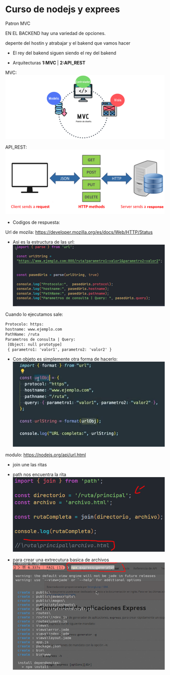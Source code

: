 # Curso de nodejs y exprees 

Patron MVC


EN EL BACKEND hay una variedad de opciones. 

depente del hostin y atrabajar y el bakend que vamos hacer

* El rey del bakend siguen siendo el rey del bakend


* Arquitecturas <b> 1:MVC </b>  | <b>2:API_REST </b>

MVC: ![Alt text](./captures/image-1.png)

API_REST: ![Alt text](./captures/image.png)


* Codigos de respuesta:

Url de mozila: https://developer.mozilla.org/es/docs/Web/HTTP/Status


* Asi es la estructura de las url:
![Alt text](image2.png)

Cuando lo ejecutamos sale: 
```
Protocolo: https:
hostname: www.ejemplo.com
PathName: /ruta
Parametros de consulta | Query: 
 [Object: null prototype] 
 { parametro1: 'valor1', parametro2: 'valor2' }
```

* Con objeto es simplemente otra forma de hacerlo: 
![Alt text](image.png)

modulo: https://nodejs.org/api/url.html

* join une las ritas 
* path nos encuentra la rita
![Alt text](image-1.png)

* para crear una extrecutura basica de archivos 
![Alt text](image-2.png)